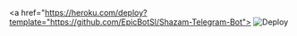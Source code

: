 <a href="https://heroku.com/deploy?template="https://github.com/EpicBotSl/Shazam-Telegram-Bot">
  <img src="https://www.herokucdn.com/deploy/button.svg" alt="Deploy">
</a>
